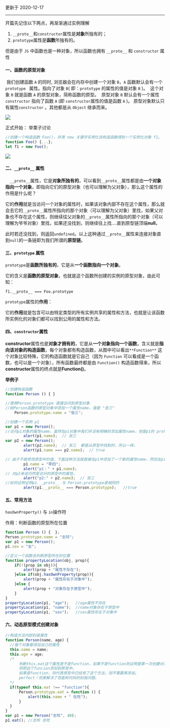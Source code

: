 更新于 2020-12-17

---

开篇先记住以下两点，再渐渐通过实例理解

1. `__proto__`和`constructor`属性是**对象**所独有的；
2. `prototype`属性是**函数**所独有的。

但是由于 `JS` 中函数也是一种对象，所以函数也拥有 `__proto__` 和 `constructor` 属性

#### 一、函数的原型对象

​    我们创建函数 `A` 的同时, 浏览器会在内存中创建一个对象 `B`，`A` 函数默认会有一个 `prototype ` 属性。指向了对象 `B`( 即：`prototype` 的属性的值是对象 `B` )。
​    这个对象 `B` 就是函数 `A` 的原型对象，简称函数的原型。
​    原型对象 `B` 默认会有一个属性 `constructor`  指向了函数 `A`  (即 `constructor`属性的值是函数 `A` )。
​    原型对象默认只有属性`constructor` 。其他都是从 `Object` 继承而来。

![](E:\notes\Pictures\JavaScript\JavaScript的原型对象的彻底理解\原型对象_01.png)

正式开始： 举栗子讨论

```js
//创建一个构造函数 Foo()，并用 new 关键字实例化该构造函数得到一个实例化对象 f1。
function Foo() {...};
let f1 = new Foo();
```

![](E:\notes\Pictures\JavaScript\JavaScript的原型对象的彻底理解\原型对象_02.png)


####  二、`__proto__` 属性

`  __proto__`属性，它是**对象所独有的**，可以看到`__proto__`属性都是由**一个对象指向一个对象**，即指向它们的原型对象（也可以理解为父对象），那么这个属性的作用是什么呢？

  它的**作用**就是当访问一个对象的属性时，如果该对象内部不存在这个属性，那么就会去它的`__proto__`属性所指向的那个对象（可以理解为父对象）里找，如果父对象也不存在这个属性，则继续往父对象的`__proto__`属性所指向的那个对象（可以理解为爷爷对象）里找，如果还没找到，则继续往上找….直到原型链顶端**null**。

  此时若还没找到，则返回`undefined`。以上这种通过`__proto__`属性来连接对象直到`null`的一条链即为我们所谓的**原型链**。

#### 三、`prototype` 属性

`prototype`是**函数所独有的**，它是从**一个函数指向一个对象**。

它的含义是**函数的原型对象**，也就是这个函数所创建的实例的原型对象，由此可知：

`f1.__proto__ === Foo.prototype`

`prototype`属性的**作用**：

  它的**作用**就是包含可以由特定类型的所有实例共享的属性和方法，也就是让该函数所实例化的对象们都可以找到公用的属性和方法。

#### 四、`constructor`属性

**constructor**属性也是**对象才拥有的**，它是从**一个对象指向一个函数**，含义就是**指向该对象的构造函数**，每个对象都有构造函数，从图中可以看出`**Function**` 这个对象比较特殊，它的构造函数就是它自己（因为 `Function` 可以看成是一个函数，也可以是一个对象），所有函数最终都是由 `Function()` 构造函数得来，所以**constructor**属性的终点就是**Function()**。

**举例子**

```js
//创建构造函数
function Person () { }

//使用Person.prototype 直接访问到原型对象
//给Person函数的原型对象中添加一个属性name，值是 "张三"
    Person.prototype.name = "张三";

//创建一个实例 p1
var p1 = new Person();
//访问p1对象的属性name，虽然在p1对象中我们并没有明确的添加属性name，但是p1的 prototype 属性指向的原型中有name属性，所以这个地方可以访问到属性name值。
        alert(p1.name);  // 张三
var p2 = new Person();
        alert(p2.name);  // 张三  都是从原型中找到的，所以一样。
        alert(p1.name === p2.name);  // true

// 由于不能修改原型中的值，下面这种方法就直接在p1中添加了一个新的属性name，然后在p1中无法再访问到原型中的属性。
        p1.name = "李四";
        alert("p1：" + p1.name);
// 对p2来说仍然是访问的原型中的属性。    
        alert("p2:" + p2.name);  // 张三  
//如何证明证明p1.__proto__ 与 Person.prototype是相同的
        alert(p1.__proto__ === Person.prototype);   //true
```

#### 五、常用方法

`hasOwnProperty()` 与 `in`操作符

作用：判断函数的原型所在位置

```js
function Person () {  };
Person.prototype.name = "志玲";
var p1 = new Person();
p1.sex = "女";

//定义一个函数去判断原型所在的位置
function propertyLocation(obj, prop){
    if(!(prop in obj)){
        alert(prop + "属性不存在");
    }else if(obj.hasOwnProperty(prop)){
        alert(prop + "属性存在于对象中");
    }else {
        alert(prop + "对象存在于原型中");
    }
}
propertyLocation(p1, "age");   //age属性不存在
propertyLocation(p1, "name");  //name对象存在于原型中
propertyLocation(p1, "sex");   //sex属性存在于对象中

```

#### 六、动态原型模式创建对象

```js
//构造方法内部封装属性
function Person(name, age) {
  //每个对象都添加自己的属性
  this.name = name;
  this.age = age;
  /*
      判断this.eat这个属性是不是function，如果不是function则证明是第一次创建对象，
      则把这个funcion添加到原型中。
      如果是function，则代表原型中已经有了这个方法，则不需要再添加。
      perfect！完美解决了性能和代码的封装问题。
  */
  if(typeof this.eat !== "function"){
      Person.prototype.eat = function () {
          alert(this.name + " 在吃");
      }
  }
}
var p1 = new Person("志玲", 40);
p1.eat(); //志玲 在吃
```
